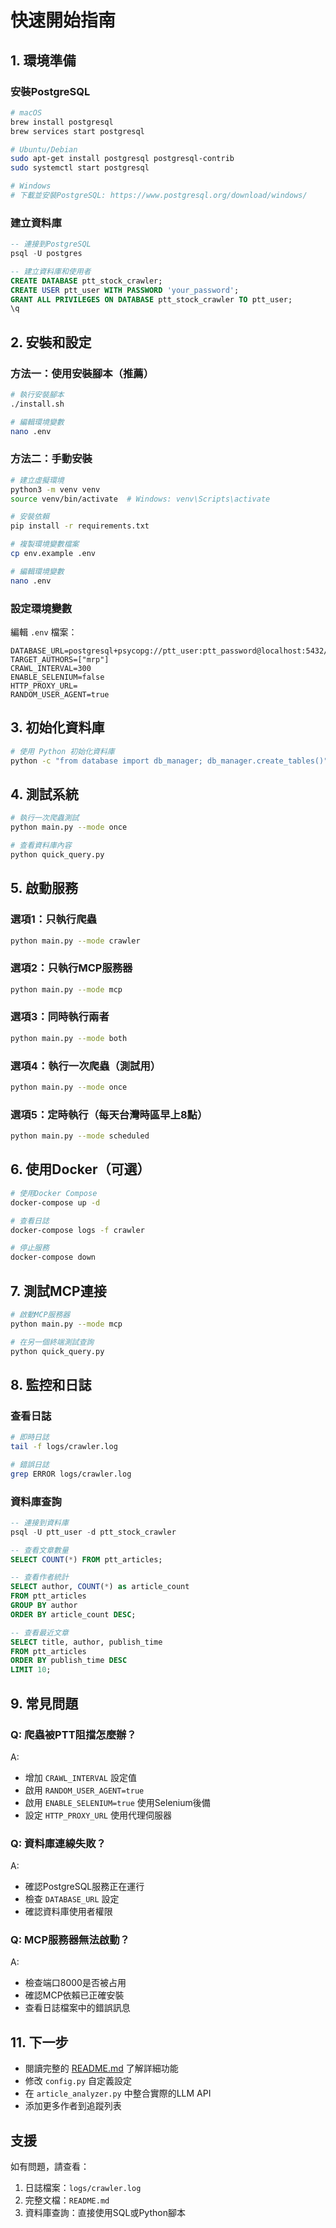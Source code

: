 # 快速開始指南

## 1. 環境準備

### 安裝PostgreSQL
```bash
# macOS
brew install postgresql
brew services start postgresql

# Ubuntu/Debian
sudo apt-get install postgresql postgresql-contrib
sudo systemctl start postgresql

# Windows
# 下載並安裝PostgreSQL: https://www.postgresql.org/download/windows/
```

### 建立資料庫
```sql
-- 連接到PostgreSQL
psql -U postgres

-- 建立資料庫和使用者
CREATE DATABASE ptt_stock_crawler;
CREATE USER ptt_user WITH PASSWORD 'your_password';
GRANT ALL PRIVILEGES ON DATABASE ptt_stock_crawler TO ptt_user;
\q
```

## 2. 安裝和設定

### 方法一：使用安裝腳本（推薦）
```bash
# 執行安裝腳本
./install.sh

# 編輯環境變數
nano .env
```

### 方法二：手動安裝
```bash
# 建立虛擬環境
python3 -m venv venv
source venv/bin/activate  # Windows: venv\Scripts\activate

# 安裝依賴
pip install -r requirements.txt

# 複製環境變數檔案
cp env.example .env

# 編輯環境變數
nano .env
```

### 設定環境變數
編輯 `.env` 檔案：
```env
DATABASE_URL=postgresql+psycopg://ptt_user:ptt_password@localhost:5432/ptt_stock_crawler
TARGET_AUTHORS=["mrp"]
CRAWL_INTERVAL=300
ENABLE_SELENIUM=false
HTTP_PROXY_URL=
RANDOM_USER_AGENT=true
```

## 3. 初始化資料庫

```bash
# 使用 Python 初始化資料庫
python -c "from database import db_manager; db_manager.create_tables()"
```

## 4. 測試系統

```bash
# 執行一次爬蟲測試
python main.py --mode once

# 查看資料庫內容
python quick_query.py
```

## 5. 啟動服務

### 選項1：只執行爬蟲
```bash
python main.py --mode crawler
```

### 選項2：只執行MCP服務器
```bash
python main.py --mode mcp
```

### 選項3：同時執行兩者
```bash
python main.py --mode both
```

### 選項4：執行一次爬蟲（測試用）
```bash
python main.py --mode once
```

### 選項5：定時執行（每天台灣時區早上8點）
```bash
python main.py --mode scheduled
```

## 6. 使用Docker（可選）

```bash
# 使用Docker Compose
docker-compose up -d

# 查看日誌
docker-compose logs -f crawler

# 停止服務
docker-compose down
```

## 7. 測試MCP連接

```bash
# 啟動MCP服務器
python main.py --mode mcp

# 在另一個終端測試查詢
python quick_query.py
```

## 8. 監控和日誌

### 查看日誌
```bash
# 即時日誌
tail -f logs/crawler.log

# 錯誤日誌
grep ERROR logs/crawler.log
```

### 資料庫查詢
```sql
-- 連接到資料庫
psql -U ptt_user -d ptt_stock_crawler

-- 查看文章數量
SELECT COUNT(*) FROM ptt_articles;

-- 查看作者統計
SELECT author, COUNT(*) as article_count 
FROM ptt_articles 
GROUP BY author 
ORDER BY article_count DESC;

-- 查看最近文章
SELECT title, author, publish_time 
FROM ptt_articles 
ORDER BY publish_time DESC 
LIMIT 10;
```

## 9. 常見問題

### Q: 爬蟲被PTT阻擋怎麼辦？
A: 
- 增加 `CRAWL_INTERVAL` 設定值
- 啟用 `RANDOM_USER_AGENT=true`
- 啟用 `ENABLE_SELENIUM=true` 使用Selenium後備
- 設定 `HTTP_PROXY_URL` 使用代理伺服器

### Q: 資料庫連線失敗？
A: 
- 確認PostgreSQL服務正在運行
- 檢查 `DATABASE_URL` 設定
- 確認資料庫使用者權限

### Q: MCP服務器無法啟動？
A: 
- 檢查端口8000是否被占用
- 確認MCP依賴已正確安裝
- 查看日誌檔案中的錯誤訊息


## 11. 下一步

- 閱讀完整的 [README.md](README.md) 了解詳細功能
- 修改 `config.py` 自定義設定
- 在 `article_analyzer.py` 中整合實際的LLM API
- 添加更多作者到追蹤列表

## 支援

如有問題，請查看：
1. 日誌檔案：`logs/crawler.log`
2. 完整文檔：`README.md`
3. 資料庫查詢：直接使用SQL或Python腳本
